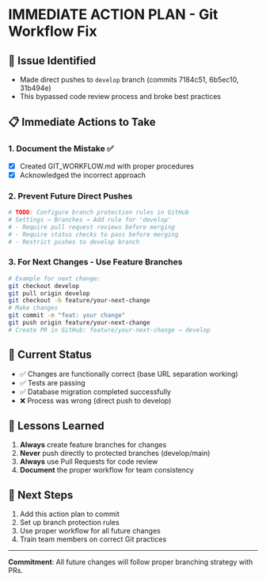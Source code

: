 # IMMEDIATE ACTION PLAN - Git Workflow Fix

## 🚨 Issue Identified
- Made direct pushes to `develop` branch (commits 7184c51, 6b5ec10, 31b494e)
- This bypassed code review process and broke best practices

## 📋 Immediate Actions to Take

### 1. Document the Mistake ✅
- [x] Created GIT_WORKFLOW.md with proper procedures
- [x] Acknowledged the incorrect approach

### 2. Prevent Future Direct Pushes
```bash
# TODO: Configure branch protection rules in GitHub
# Settings → Branches → Add rule for 'develop'
# - Require pull request reviews before merging  
# - Require status checks to pass before merging
# - Restrict pushes to develop branch
```

### 3. For Next Changes - Use Feature Branches
```bash
# Example for next change:
git checkout develop
git pull origin develop
git checkout -b feature/your-next-change
# Make changes
git commit -m "feat: your change"  
git push origin feature/your-next-change
# Create PR in GitHub: feature/your-next-change → develop
```

## 🔄 Current Status
- ✅ Changes are functionally correct (base URL separation working)
- ✅ Tests are passing 
- ✅ Database migration completed successfully
- ❌ Process was wrong (direct push to develop)

## 🎯 Lessons Learned
1. **Always** create feature branches for changes
2. **Never** push directly to protected branches (develop/main)
3. **Always** use Pull Requests for code review
4. **Document** the proper workflow for team consistency

## 📝 Next Steps
1. Add this action plan to commit
2. Set up branch protection rules 
3. Use proper workflow for all future changes
4. Train team members on correct Git practices

---
**Commitment**: All future changes will follow proper branching strategy with PRs.